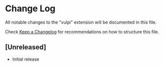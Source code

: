 # Change Log

All notable changes to the "vulpi" extension will be documented in this file.

Check [Keep a Changelog](http://keepachangelog.com/) for recommendations on how to structure this file.

## [Unreleased]

- Initial release